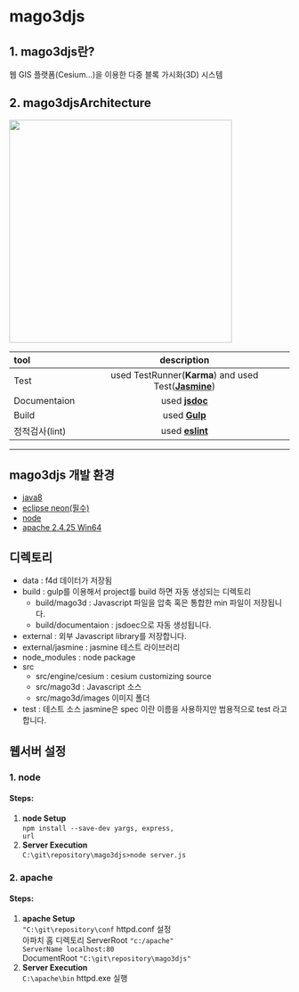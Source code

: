# mago3djs

## 1. mago3djs란?
웹 GIS 플랫폼(Cesium...)을 이용한 다중 블록 가시화(3D) 시스템

## 2. mago3djsArchitecture

<img src ="http://i.imgur.com/CMJ0fKA.png" width = 400>

| tool | description |
| :------------ | :-----------:
| Test     | used TestRunner(**Karma**) and used Test([**Jasmine**](https://github.com/Gaia3D/mago3djs/wiki/Jasmine))         
| Documentaion    | used [**jsdoc**](https://github.com/Gaia3D/mago3djs/wiki/jsdoc)    
| Build     | used [**Gulp**](https://github.com/Gaia3D/mago3djs/wiki/Build)  |
| 정적검사(lint) | used [**eslint**]() |


-----------

## mago3djs 개발 환경
 - [java8](http://www.oracle.com/technetwork/java/javase/downloads/index.html )
 - [eclipse neon(필수)](https://www.eclipse.org/downloads/eclipse-packages/)
 - [node](https://nodejs.org/ko/download/)
 - [apache 2.4.25 Win64](https://www.apachelounge.com/download/)

## 디렉토리
- data : f4d 데이터가 저장됨
- build : gulp를 이용해서 project를 build 하면 자동 생성되는 디렉토리
  - build/mago3d : Javascript 파일을 압축 혹은 통합한 min 파일이 저장됩니다.
  - build/documentaion : jsdoec으로 자동 생성됩니다.
- external : 외부 Javascript library를 저장합니다.
 - external/jasmine : jasmine 테스트 라이브러리
- node_modules : node package
- src
  - src/engine/cesium : cesium customizing source
  - src/mago3d : Javascript 소스
  - src/mago3d/images 이미지 폴더
- test : 테스트 소스 jasmine은 spec 이란 이름을 사용하지만 범용적으로 test 라고합니다.



## 웹서버 설정
### 1. node
#### Steps:
1. <b> node Setup</b> <br>
<code>npm install --save-dev yargs, express, url</code><br>
2. <b>Server Execution </b>  
<code>C:\git\repository\mago3djs>node server.js</code>

### 2. apache

#### Steps:
1. <b> apache Setup</b> <br>
<code>"C:\git\repository\conf</code> httpd.conf 설정<br>
아파치 홈 디렉토리 ServerRoot <code>"c:/apache"
ServerName localhost:80</code><br>
DocumentRoot <code>"C:\git\repository\mago3djs"</code>
2. <b>Server Execution</b><br>
<code>C:\apache\bin</code> httpd.exe 실행
